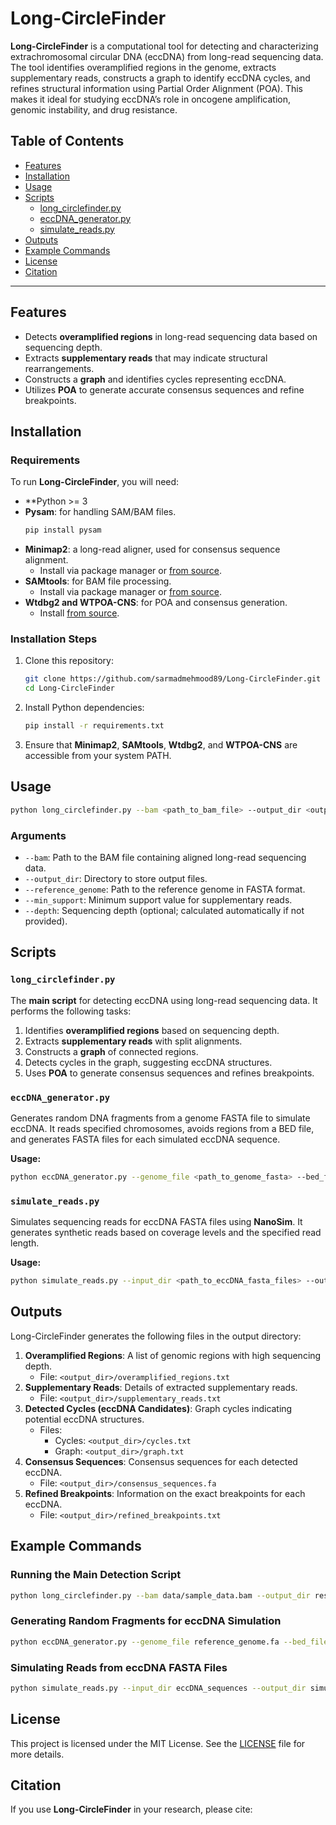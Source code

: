 
# Long-CircleFinder

**Long-CircleFinder** is a computational tool for detecting and characterizing extrachromosomal circular DNA (eccDNA) from long-read sequencing data. The tool identifies overamplified regions in the genome, extracts supplementary reads, constructs a graph to identify eccDNA cycles, and refines structural information using Partial Order Alignment (POA). This makes it ideal for studying eccDNA’s role in oncogene amplification, genomic instability, and drug resistance.

## Table of Contents

- [Features](#features)
- [Installation](#installation)
- [Usage](#usage)
- [Scripts](#scripts)
  - [long_circlefinder.py](#long_circlefinderpy)
  - [eccDNA_generator.py](#eccdna_generatorpy)
  - [simulate_reads.py](#simulate_readspy)
- [Outputs](#outputs)
- [Example Commands](#example-commands)
- [License](#license)
- [Citation](#citation)

---

## Features

- Detects **overamplified regions** in long-read sequencing data based on sequencing depth.
- Extracts **supplementary reads** that may indicate structural rearrangements.
- Constructs a **graph** and identifies cycles representing eccDNA.
- Utilizes **POA** to generate accurate consensus sequences and refine breakpoints.

## Installation

### Requirements

To run **Long-CircleFinder**, you will need:

- **Python >= 3 
- **Pysam**: for handling SAM/BAM files.
  ```bash
  pip install pysam
  ```
- **Minimap2**: a long-read aligner, used for consensus sequence alignment.
  - Install via package manager or [from source](https://github.com/lh3/minimap2).
- **SAMtools**: for BAM file processing.
  - Install via package manager or [from source](https://github.com/samtools/samtools).
- **Wtdbg2 and WTPOA-CNS**: for POA and consensus generation.
  - Install [from source](https://github.com/ruanjue/wtdbg2).

### Installation Steps

1. Clone this repository:
   ```bash
   git clone https://github.com/sarmadmehmood89/Long-CircleFinder.git
   cd Long-CircleFinder
   ```

2. Install Python dependencies:
   ```bash
   pip install -r requirements.txt
   ```

3. Ensure that **Minimap2**, **SAMtools**, **Wtdbg2**, and **WTPOA-CNS** are accessible from your system PATH.

## Usage

```bash
python long_circlefinder.py --bam <path_to_bam_file> --output_dir <output_directory> --reference_genome <path_to_reference_genome> --min_support <min_support_value> --depth <sequencing_depth>
```

### Arguments
- `--bam`: Path to the BAM file containing aligned long-read sequencing data.
- `--output_dir`: Directory to store output files.
- `--reference_genome`: Path to the reference genome in FASTA format.
- `--min_support`: Minimum support value for supplementary reads.
- `--depth`: Sequencing depth (optional; calculated automatically if not provided).

## Scripts

### `long_circlefinder.py`

The **main script** for detecting eccDNA using long-read sequencing data. It performs the following tasks:
1. Identifies **overamplified regions** based on sequencing depth.
2. Extracts **supplementary reads** with split alignments.
3. Constructs a **graph** of connected regions.
4. Detects cycles in the graph, suggesting eccDNA structures.
5. Uses **POA** to generate consensus sequences and refines breakpoints.

### `eccDNA_generator.py`

Generates random DNA fragments from a genome FASTA file to simulate eccDNA. It reads specified chromosomes, avoids regions from a BED file, and generates FASTA files for each simulated eccDNA sequence.

**Usage:**
```bash
python eccDNA_generator.py --genome_file <path_to_genome_fasta> --bed_file <path_to_bed_file> --num_fragments_per_chromosome <number> --total_eccDNA <total_molecules> --output_directory <output_dir>
```

### `simulate_reads.py`

Simulates sequencing reads for eccDNA FASTA files using **NanoSim**. It generates synthetic reads based on coverage levels and the specified read length.

**Usage:**
```bash
python simulate_reads.py --input_dir <path_to_eccDNA_fasta_files> --output_dir <output_dir> --model_prefix <path_to_NanoSim_model> --read_length <read_length>
```

## Outputs

Long-CircleFinder generates the following files in the output directory:

1. **Overamplified Regions**: A list of genomic regions with high sequencing depth.
   - File: `<output_dir>/overamplified_regions.txt`
2. **Supplementary Reads**: Details of extracted supplementary reads.
   - File: `<output_dir>/supplementary_reads.txt`
3. **Detected Cycles (eccDNA Candidates)**: Graph cycles indicating potential eccDNA structures.
   - Files:
     - Cycles: `<output_dir>/cycles.txt`
     - Graph: `<output_dir>/graph.txt`
4. **Consensus Sequences**: Consensus sequences for each detected eccDNA.
   - File: `<output_dir>/consensus_sequences.fa`
5. **Refined Breakpoints**: Information on the exact breakpoints for each eccDNA.
   - File: `<output_dir>/refined_breakpoints.txt`

## Example Commands

### Running the Main Detection Script

```bash
python long_circlefinder.py --bam data/sample_data.bam --output_dir results --reference_genome reference.fa --min_support 3 --depth 30
```

### Generating Random Fragments for eccDNA Simulation

```bash
python eccDNA_generator.py --genome_file reference_genome.fa --bed_file regions_to_avoid.bed --num_fragments_per_chromosome 5 --total_eccDNA 10 --output_directory eccDNA_sequences
```

### Simulating Reads from eccDNA FASTA Files

```bash
python simulate_reads.py --input_dir eccDNA_sequences --output_dir simulated_reads --model_prefix /path/to/NanoSim/model --read_length 20000
```

## License

This project is licensed under the MIT License. See the [LICENSE](LICENSE) file for more details.

## Citation

If you use **Long-CircleFinder** in your research, please cite:


